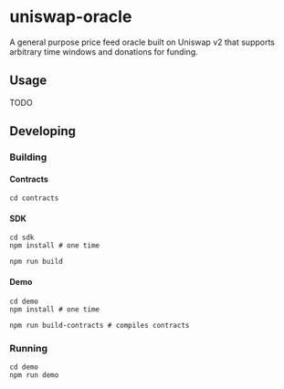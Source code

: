 # uniswap-oracle
A general purpose price feed oracle built on Uniswap v2 that supports arbitrary time windows and donations for funding.

## Usage
TODO

## Developing
### Building
#### Contracts
```
cd contracts
```
#### SDK
```
cd sdk
npm install # one time

npm run build
```
#### Demo
```
cd demo
npm install # one time

npm run build-contracts # compiles contracts
```

### Running
```
cd demo
npm run demo
```
